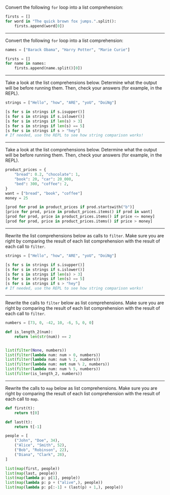 Convert the following `for` loop into a list comprehension:

```py
firsts = []
for word in "The quick brown fox jumps.".split():
    firsts.append(word[0])
```

---

Convert the following `for` loop into a list comprehension:

```py
names = ["Barack Obama", "Harry Potter", "Marie Curie"]

firsts = []
for name in names:
    firsts.append(name.split()[0])
```

---

Take a look at the list comprehensions below.
Determine what the output will be before running them.
Then, check your answers (for example, in the REPL).

```py
strings = ["Hello", "how", "ARE", "yoU", "DoiNg"]

[s for s in strings if s.isupper()]
[s for s in strings if s.islower()]
[s for s in strings if len(s) > 3]
[s for s in strings if len(s) == 5]
[s for s in strings if s > "hey"]
# If needed, use the REPL to see how string comparison works!
```

---

Take a look at the list comprehensions below.
Determine what the output will be before running them.
Then, check your answers (for example, in the REPL).

```py
product_prices = {
    "bread": 0.2, "chocolate": 1,
    "book": 20, "car": 20_000,
    "bed": 300, "coffee": 2,
}
want = ["bread", "book", "coffee"]
money = 25

[prod for prod in product_prices if prod.startswith("b")]
[price for prod, price in product_prices.items() if prod in want]
[prod for prod, price in product_prices.items() if price <= money]
[prod for prod, price in product_prices.items() if price > money]
```

---

Rewrite the list comprehensions below as calls to `filter`.
Make sure you are right by comparing the result of each list comprehension
with the result of each call to `filter`.

```py
strings = ["Hello", "how", "ARE", "yoU", "DoiNg"]

[s for s in strings if s.isupper()]
[s for s in strings if s.islower()]
[s for s in strings if len(s) > 3]
[s for s in strings if len(s) == 5]
[s for s in strings if s > "hey"]
# If needed, use the REPL to see how string comparison works!
```

---

Rewrite the calls to `filter` below as list comprehensions.
Make sure you are right by comparing the result of each list comprehension
with the result of each call to `filter`.


```py
numbers = [73, 0, -42, 10, -6, 5, 0, 0]

def is_length_2(num):
    return len(str(num)) == 2


list(filter(None, numbers))
list(filter(lambda num: num > 0, numbers))
list(filter(lambda num: num % 2, numbers))
list(filter(lambda num: not num % 2, numbers))
list(filter(lambda num: num % 5, numbers))
list(filter(is_length_2, numbers))
```

---

Rewrite the calls to `map` below as list comprehensions.
Make sure you are right by comparing the result of each list comprehension
with the result of each call to `map`.

```py
def first(t):
    return t[0]

def last(t):
    return t[-1]

people = [
    ("John", "Doe", 34),
    ("Alice", "Smith", 52),
    ("Bob", "Robinson", 22),
    ("Diana", "Clark", 28),
]

list(map(first, people))
list(map(last, people))
list(map(lambda p: p[1], people))
list(map(lambda p: p + ("alive",), people))
list(map(lambda p: p[:-1] + (last(p) + 1,), people))
